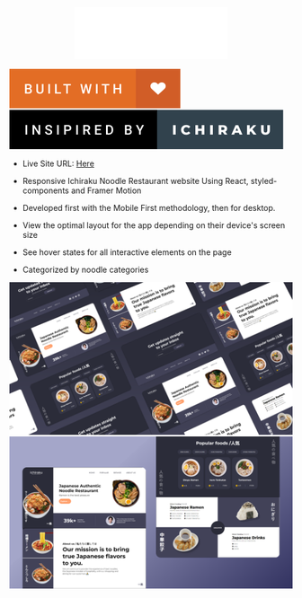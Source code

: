 <p align="center" display="flex">
    <img height="auto" width="auto" src="/src/img/Brand.png"/>
</p>

<p align="left">
    <img height="auto" width="auto" src="/src/img/built-with-love.svg"/>
    <img height="auto" width="auto" src="/src/img/insipired-by-ichiraku.svg"/>
</p>

- Live Site URL: [Here](https://jn-oodle.vercel.app/)

- Responsive Ichiraku Noodle Restaurant website Using React, styled-components and Framer Motion
- Developed first with the Mobile First methodology, then for desktop.
- View the optimal layout for the app depending on their device's screen size
- See hover states for all interactive elements on the page
- Categorized by noodle categories

![preview img](/preview.png)
![preview img](/preview2.png)
